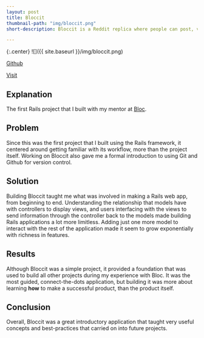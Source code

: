 ```yaml
---
layout: post
title: Bloccit
thumbnail-path: "img/bloccit.png"
short-description: Bloccit is a Reddit replica where people can post, vote on, share and save links and comments.

---
```


{:.center}
![]({{ site.baseurl }}/img/bloccit.png)

[Github](http://github.com/iamkevinlowe/bloccit)

[Visit](http://iamkevinlowe-bloccit.herokuapp.com)

## Explanation

The first Rails project that I built with my mentor at [Bloc](http://bloc.io).

## Problem

Since this was the first project that I built using the Rails framework, it centered around getting familiar with its workflow, more than the project itself.  Working on Bloccit also gave me a formal introduction to using Git and Github for version control.

## Solution

Building Bloccit taught me what was involved in making a Rails web app, from beginning to end.  Understanding the relationship that models have with controllers to display views, and users interfacing with the views to send information through the controller back to the models made building Rails applications a lot more limitless.  Adding just one more model to interact with the rest of the application made it seem to grow exponentially with richness in features.

## Results

Although Bloccit was a simple project, it provided a foundation that was used to build all other projects during my experience with Bloc.  It was the most guided, connect-the-dots application, but building it was more about learning **how** to make a successful product, than the product itself.

## Conclusion

Overall, Bloccit was a great introductory application that taught very useful concepts and best-practices that carried on into future projects.  